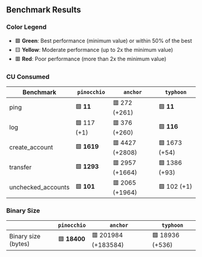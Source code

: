 ## Benchmark Results

### Color Legend

- 🟩 **Green**: Best performance (minimum value) or within 50% of the best
- 🟨 **Yellow**: Moderate performance (up to 2x the minimum value)
- 🟥 **Red**: Poor performance (more than 2x the minimum value)

### CU Consumed

| Benchmark     | `pinocchio`     | `anchor`          | `typhoon`    |
| ------------- | --------------- | ----------------- | ------------ |
| ping | 🟩 **11** | 🟥 272 (+261) | 🟩 **11** |
| log | 🟩 117 (+1) | 🟥 376 (+260) | 🟩 **116** |
| create_account | 🟩 **1619** | 🟥 4427 (+2808) | 🟩 1673 (+54) |
| transfer | 🟩 **1293** | 🟥 2957 (+1664) | 🟩 1386 (+93) |
| unchecked_accounts | 🟩 **101** | 🟥 2065 (+1964) | 🟩 102 (+1) |

### Binary Size

|                     | `pinocchio`     | `anchor`            | `typhoon`|
| ------------------- | --------------- | ------------------- | -------- |
| Binary size (bytes) | 🟩 **18400** | 🟥 201984 (+183584) | 🟩 18936 (+536) |
